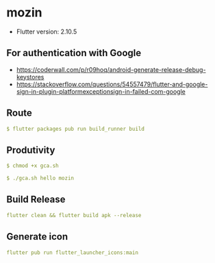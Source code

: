 # mozin

- Flutter version: 2.10.5


## For authentication with Google

- https://coderwall.com/p/r09hoq/android-generate-release-debug-keystores
- https://stackoverflow.com/questions/54557479/flutter-and-google-sign-in-plugin-platformexceptionsign-in-failed-com-google

## Route

```yaml
$ flutter packages pub run build_runner build
```

## Produtivity

```yaml
$ chmod +x gca.sh
```

```yaml
$ ./gca.sh hello mozin
```

## Build Release
```yaml
flutter clean && flutter build apk --release
```

## Generate icon
```yaml
flutter pub run flutter_launcher_icons:main
```